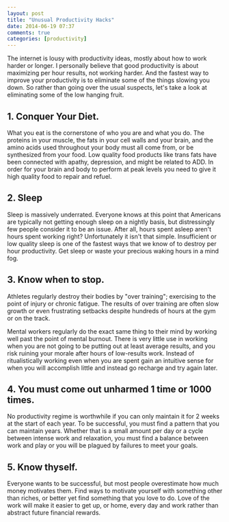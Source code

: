 ```yaml
---
layout: post
title: "Unusual Productivity Hacks"
date: 2014-06-19 07:37
comments: true
categories: [productivity]
---
```


The internet is lousy with productivity ideas, mostly about how to work harder or longer. I personally believe that good productivity is about maximizing per hour results, not working harder. And the fastest way to improve your productivity is to eliminate some of the things slowing you down. So rather than going over the usual suspects, let's take a look at eliminating some of the low hanging fruit.

## 1. Conquer Your Diet. 
What you eat is the cornerstone of who you are and what you do. The proteins in your muscle, the fats in your cell walls and your brain, and the amino acids used throughout your body must all come from, or be synthesized from your food. Low quality food products like trans fats have been connected with apathy, depression, and might be related to ADD. In order for your brain and body to perform at peak levels you need to give it high quality food to repair and refuel.

## 2. Sleep
Sleep is massively underrated. Everyone knows at this point that Americans are typically not getting enough sleep on a nightly basis, but distressingly few people consider it to be an issue. After all, hours spent asleep aren't hours spent working right? Unfortunately it isn't that simple. Insufficient or low quality sleep is one of the fastest ways that we know of to destroy per hour productivity. Get sleep or waste your precious waking hours in a mind fog. 

## 3. Know when to stop. 
Athletes regularly destroy their bodies by "over training"; exercising to the point of injury or chronic fatigue. The results of over training are often slow growth or even frustrating setbacks despite hundreds of hours at the gym or on the track. 

Mental workers regularly do the exact same thing to their mind by working well past the point of mental burnout. There is very little use in working when you are not going to be putting out at least average results, and you risk ruining your morale after hours of low-results work. Instead of ritualistically working even when you are spent gain an intuitive sense for when you will accomplish little and instead go recharge and try again later. 

## 4. You must come out unharmed 1 time or 1000 times. 
No productivity regime is worthwhile if you can only maintain it for 2 weeks at the start of each year. To be successful, you must find a pattern that you can maintain years. Whether that is a small amount per day or a cycle between intense work and relaxation, you must find a balance between work and play or you will be plagued by failures to meet your goals.

## 5. Know thyself.
Everyone wants to be successful, but most people overestimate how much money motivates them. Find ways to motivate yourself with something other than riches, or better yet find something that you love to do. Love of the work will make it easier to get up, or home, every day and work rather than abstract future financial rewards.  
